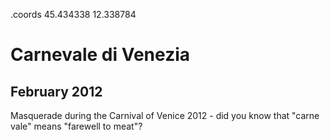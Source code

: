 .coords 45.434338 12.338784

# Carnevale di Venezia
## February 2012

Masquerade during the Carnival of Venice 2012 - did you know that "carne vale" means "farewell to meat"?
